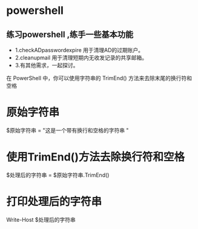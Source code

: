 # powershell
## 练习powershell ,练手一些基本功能<br>
- 1.checkADpasswordexpire   用于清理AD的过期账户。 <br>
- 2.cleanupmail  用于清理短期内无收发记录的共享邮箱。<br>
- 3.有其他需求，一起探讨。

在 PowerShell 中，你可以使用字符串的 TrimEnd() 方法来去除末尾的换行符和空格
# 原始字符串
$原始字符串 = "这是一个带有换行和空格的字符串 
       "

# 使用TrimEnd()方法去除换行符和空格
$处理后的字符串 = $原始字符串.TrimEnd()

# 打印处理后的字符串
Write-Host $处理后的字符串
